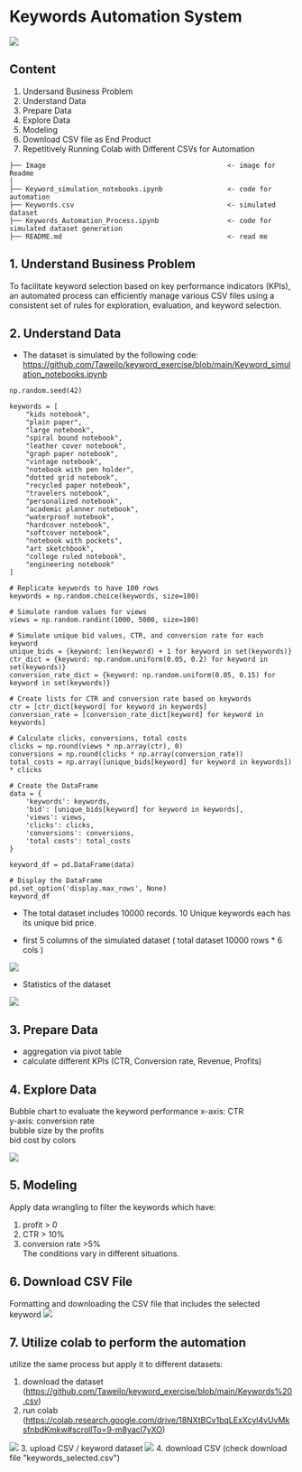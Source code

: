 # Keywords Automation System 
<img src="https://nghenghiep.vieclam24h.vn/wp-content/uploads/2023/05/keyword-la-gi-1.jpg" >

## Content
1. Undersand Business Problem
2. Understand Data
3. Prepare Data
4. Explore Data
5. Modeling
6. Download CSV file as End Product
7. Repetitively Running Colab with Different CSVs for Automation
   
```
├── Image                                             <- image for Readme
│
├── Keyword_simulation_notebooks.ipynb                <- code for automation
├── Keywords.csv                                      <- simulated dataset
├── Keywords_Automation_Process.ipynb                 <- code for simulated dataset generation
├── README.md                                         <- read me
```

## 1. Understand Business Problem
To facilitate keyword selection based on key performance indicators (KPIs), an automated process can efficiently manage various CSV files using a consistent set of rules for exploration, evaluation, and keyword selection.

## 2. Understand Data
- The dataset is simulated by the following code:
  https://github.com/Taweilo/keyword_exercise/blob/main/Keyword_simulation_notebooks.ipynb

```
np.random.seed(42)

keywords = [
    "kids notebook",
    "plain paper",
    "large notebook",
    "spiral bound notebook",
    "leather cover notebook",
    "graph paper notebook",
    "vintage notebook",
    "notebook with pen holder",
    "dotted grid notebook",
    "recycled paper notebook",
    "travelers notebook",
    "personalized notebook",
    "academic planner notebook",
    "waterproof notebook",
    "hardcover notebook",
    "softcover notebook",
    "notebook with pockets",
    "art sketchbook",
    "college ruled notebook",
    "engineering notebook"
]

# Replicate keywords to have 100 rows
keywords = np.random.choice(keywords, size=100)

# Simulate random values for views
views = np.random.randint(1000, 5000, size=100)

# Simulate unique bid values, CTR, and conversion rate for each keyword
unique_bids = {keyword: len(keyword) + 1 for keyword in set(keywords)}
ctr_dict = {keyword: np.random.uniform(0.05, 0.2) for keyword in set(keywords)}
conversion_rate_dict = {keyword: np.random.uniform(0.05, 0.15) for keyword in set(keywords)}

# Create lists for CTR and conversion rate based on keywords
ctr = [ctr_dict[keyword] for keyword in keywords]
conversion_rate = [conversion_rate_dict[keyword] for keyword in keywords]

# Calculate clicks, conversions, total costs
clicks = np.round(views * np.array(ctr), 0)
conversions = np.round(clicks * np.array(conversion_rate))
total_costs = np.array([unique_bids[keyword] for keyword in keywords]) * clicks

# Create the DataFrame
data = {
    'keywords': keywords,
    'bid': [unique_bids[keyword] for keyword in keywords],
    'views': views,
    'clicks': clicks,
    'conversions': conversions,
    'total costs': total_costs
}

keyword_df = pd.DataFrame(data)

# Display the DataFrame
pd.set_option('display.max_rows', None)
keyword_df
```
- The total dataset includes 10000 records. 10 Unique keywords each has its unique bid price.
  
- first 5 columns of the simulated dataset ( total dataset 10000 rows * 6 cols )
<img src="https://github.com/Taweilo/keyword_exercise/blob/main/Image/image%201.jpg" >

- Statistics of the dataset 
<img src="https://github.com/Taweilo/keyword_exercise/blob/main/Image/image%202.jpg">

## 3. Prepare Data
- aggregation via pivot table
- calculate different KPIs (CTR, Conversion rate, Revenue, Profits)

## 4. Explore Data
Bubble chart to evaluate the keyword performance 
x-axis: CTR <br>
y-axis: conversion rate <br>
bubble size by the profits <br>
bid cost by colors

<img src="https://github.com/Taweilo/keyword_exercise/blob/main/Image/image%203.png">

## 5. Modeling 
Apply data wrangling to filter the keywords which have:
1. profit > 0
2. CTR > 10%
3. conversion rate >5% <br>
The conditions vary in different situations.

## 6. Download CSV File
Formatting and downloading the CSV file that includes the selected keyword 
<img src="https://github.com/Taweilo/keyword_exercise/blob/main/Image/image%204.jpg" >

## 7. Utilize colab to perform the automation 
utilize the same process but apply it to different datasets:
1. download the dataset (https://github.com/Taweilo/keyword_exercise/blob/main/Keywords%20.csv)
2. run colab (https://colab.research.google.com/drive/18NXtBCv1bqLExXcyl4vUvMksfnbdKmkw#scrollTo=9-m8yacl7yXO)
<img src="https://github.com/Taweilo/keyword_exercise/blob/main/Image/image%205.jpg" >
3. upload CSV / keyword dataset
<img src="https://github.com/Taweilo/keyword_exercise/blob/main/Image/image%206.jpg" >
4. download CSV (check download file "keywords_selected.csv")

